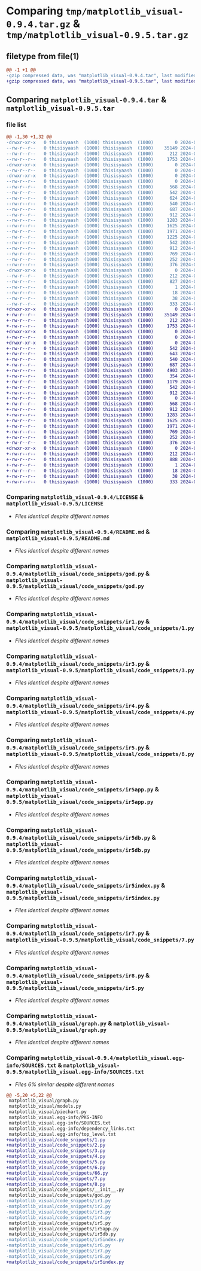# Comparing `tmp/matplotlib_visual-0.9.4.tar.gz` & `tmp/matplotlib_visual-0.9.5.tar.gz`

## filetype from file(1)

```diff
@@ -1 +1 @@
-gzip compressed data, was "matplotlib_visual-0.9.4.tar", last modified: Wed Apr 10 14:07:52 2024, max compression
+gzip compressed data, was "matplotlib_visual-0.9.5.tar", last modified: Sun Apr 21 14:37:05 2024, max compression
```

## Comparing `matplotlib_visual-0.9.4.tar` & `matplotlib_visual-0.9.5.tar`

### file list

```diff
@@ -1,30 +1,32 @@
-drwxr-xr-x   0 thisisyaash  (1000) thisisyaash  (1000)        0 2024-04-10 14:07:52.745350 matplotlib_visual-0.9.4/
--rw-r--r--   0 thisisyaash  (1000) thisisyaash  (1000)    35149 2024-01-30 14:32:10.000000 matplotlib_visual-0.9.4/LICENSE
--rw-r--r--   0 thisisyaash  (1000) thisisyaash  (1000)      212 2024-04-10 14:07:52.744350 matplotlib_visual-0.9.4/PKG-INFO
--rw-r--r--   0 thisisyaash  (1000) thisisyaash  (1000)     1753 2024-03-29 07:11:10.000000 matplotlib_visual-0.9.4/README.md
-drwxr-xr-x   0 thisisyaash  (1000) thisisyaash  (1000)        0 2024-04-10 14:07:52.741350 matplotlib_visual-0.9.4/matplotlib_visual/
--rw-r--r--   0 thisisyaash  (1000) thisisyaash  (1000)        0 2024-01-30 14:35:01.000000 matplotlib_visual-0.9.4/matplotlib_visual/__init__.py
-drwxr-xr-x   0 thisisyaash  (1000) thisisyaash  (1000)        0 2024-04-10 14:07:52.743350 matplotlib_visual-0.9.4/matplotlib_visual/code_snippets/
--rw-r--r--   0 thisisyaash  (1000) thisisyaash  (1000)        0 2024-01-30 15:02:02.000000 matplotlib_visual-0.9.4/matplotlib_visual/code_snippets/__init__.py
--rw-r--r--   0 thisisyaash  (1000) thisisyaash  (1000)      568 2024-03-29 07:18:38.000000 matplotlib_visual-0.9.4/matplotlib_visual/code_snippets/god.py
--rw-r--r--   0 thisisyaash  (1000) thisisyaash  (1000)      542 2024-04-10 13:59:56.000000 matplotlib_visual-0.9.4/matplotlib_visual/code_snippets/ir1.py
--rw-r--r--   0 thisisyaash  (1000) thisisyaash  (1000)      624 2024-04-10 13:59:58.000000 matplotlib_visual-0.9.4/matplotlib_visual/code_snippets/ir2.py
--rw-r--r--   0 thisisyaash  (1000) thisisyaash  (1000)      540 2024-02-04 07:15:26.000000 matplotlib_visual-0.9.4/matplotlib_visual/code_snippets/ir3.py
--rw-r--r--   0 thisisyaash  (1000) thisisyaash  (1000)      687 2024-02-04 07:16:22.000000 matplotlib_visual-0.9.4/matplotlib_visual/code_snippets/ir4.py
--rw-r--r--   0 thisisyaash  (1000) thisisyaash  (1000)      912 2024-03-13 14:59:27.000000 matplotlib_visual-0.9.4/matplotlib_visual/code_snippets/ir5.py
--rw-r--r--   0 thisisyaash  (1000) thisisyaash  (1000)     1283 2024-04-10 14:05:44.000000 matplotlib_visual-0.9.4/matplotlib_visual/code_snippets/ir5app.py
--rw-r--r--   0 thisisyaash  (1000) thisisyaash  (1000)     1625 2024-04-10 14:06:38.000000 matplotlib_visual-0.9.4/matplotlib_visual/code_snippets/ir5db.py
--rw-r--r--   0 thisisyaash  (1000) thisisyaash  (1000)     1971 2024-04-10 14:06:23.000000 matplotlib_visual-0.9.4/matplotlib_visual/code_snippets/ir5index.py
--rw-r--r--   0 thisisyaash  (1000) thisisyaash  (1000)     1225 2024-03-13 15:05:07.000000 matplotlib_visual-0.9.4/matplotlib_visual/code_snippets/ir6.py
--rw-r--r--   0 thisisyaash  (1000) thisisyaash  (1000)      542 2024-03-13 15:10:30.000000 matplotlib_visual-0.9.4/matplotlib_visual/code_snippets/ir7.py
--rw-r--r--   0 thisisyaash  (1000) thisisyaash  (1000)      912 2024-04-10 14:00:51.000000 matplotlib_visual-0.9.4/matplotlib_visual/code_snippets/ir8.py
--rw-r--r--   0 thisisyaash  (1000) thisisyaash  (1000)      769 2024-04-08 13:57:55.000000 matplotlib_visual-0.9.4/matplotlib_visual/graph.py
--rw-r--r--   0 thisisyaash  (1000) thisisyaash  (1000)      252 2024-04-08 13:57:54.000000 matplotlib_visual-0.9.4/matplotlib_visual/models.py
--rw-r--r--   0 thisisyaash  (1000) thisisyaash  (1000)      376 2024-04-08 13:57:53.000000 matplotlib_visual-0.9.4/matplotlib_visual/piechart.py
-drwxr-xr-x   0 thisisyaash  (1000) thisisyaash  (1000)        0 2024-04-10 14:07:52.743350 matplotlib_visual-0.9.4/matplotlib_visual.egg-info/
--rw-r--r--   0 thisisyaash  (1000) thisisyaash  (1000)      212 2024-04-10 14:07:52.000000 matplotlib_visual-0.9.4/matplotlib_visual.egg-info/PKG-INFO
--rw-r--r--   0 thisisyaash  (1000) thisisyaash  (1000)      827 2024-04-10 14:07:52.000000 matplotlib_visual-0.9.4/matplotlib_visual.egg-info/SOURCES.txt
--rw-r--r--   0 thisisyaash  (1000) thisisyaash  (1000)        1 2024-04-10 14:07:52.000000 matplotlib_visual-0.9.4/matplotlib_visual.egg-info/dependency_links.txt
--rw-r--r--   0 thisisyaash  (1000) thisisyaash  (1000)       18 2024-04-10 14:07:52.000000 matplotlib_visual-0.9.4/matplotlib_visual.egg-info/top_level.txt
--rw-r--r--   0 thisisyaash  (1000) thisisyaash  (1000)       38 2024-04-10 14:07:52.745350 matplotlib_visual-0.9.4/setup.cfg
--rw-r--r--   0 thisisyaash  (1000) thisisyaash  (1000)      333 2024-04-10 14:06:56.000000 matplotlib_visual-0.9.4/setup.py
+drwxr-xr-x   0 thisisyaash  (1000) thisisyaash  (1000)        0 2024-04-21 14:37:05.785618 matplotlib_visual-0.9.5/
+-rw-r--r--   0 thisisyaash  (1000) thisisyaash  (1000)    35149 2024-01-30 14:32:10.000000 matplotlib_visual-0.9.5/LICENSE
+-rw-r--r--   0 thisisyaash  (1000) thisisyaash  (1000)      212 2024-04-21 14:37:05.784618 matplotlib_visual-0.9.5/PKG-INFO
+-rw-r--r--   0 thisisyaash  (1000) thisisyaash  (1000)     1753 2024-03-29 07:11:10.000000 matplotlib_visual-0.9.5/README.md
+drwxr-xr-x   0 thisisyaash  (1000) thisisyaash  (1000)        0 2024-04-21 14:37:05.780619 matplotlib_visual-0.9.5/matplotlib_visual/
+-rw-r--r--   0 thisisyaash  (1000) thisisyaash  (1000)        0 2024-01-30 14:35:01.000000 matplotlib_visual-0.9.5/matplotlib_visual/__init__.py
+drwxr-xr-x   0 thisisyaash  (1000) thisisyaash  (1000)        0 2024-04-21 14:37:05.783619 matplotlib_visual-0.9.5/matplotlib_visual/code_snippets/
+-rw-r--r--   0 thisisyaash  (1000) thisisyaash  (1000)      542 2024-04-21 14:34:56.000000 matplotlib_visual-0.9.5/matplotlib_visual/code_snippets/1.py
+-rw-r--r--   0 thisisyaash  (1000) thisisyaash  (1000)      643 2024-04-21 14:34:57.000000 matplotlib_visual-0.9.5/matplotlib_visual/code_snippets/2.py
+-rw-r--r--   0 thisisyaash  (1000) thisisyaash  (1000)      540 2024-04-21 14:34:58.000000 matplotlib_visual-0.9.5/matplotlib_visual/code_snippets/3.py
+-rw-r--r--   0 thisisyaash  (1000) thisisyaash  (1000)      687 2024-04-21 14:34:59.000000 matplotlib_visual-0.9.5/matplotlib_visual/code_snippets/4.py
+-rw-r--r--   0 thisisyaash  (1000) thisisyaash  (1000)     4903 2024-04-21 14:35:00.000000 matplotlib_visual-0.9.5/matplotlib_visual/code_snippets/5.py
+-rw-r--r--   0 thisisyaash  (1000) thisisyaash  (1000)      354 2024-04-21 14:35:01.000000 matplotlib_visual-0.9.5/matplotlib_visual/code_snippets/6.py
+-rw-r--r--   0 thisisyaash  (1000) thisisyaash  (1000)     1179 2024-04-21 14:35:25.000000 matplotlib_visual-0.9.5/matplotlib_visual/code_snippets/66.py
+-rw-r--r--   0 thisisyaash  (1000) thisisyaash  (1000)      542 2024-04-21 14:35:02.000000 matplotlib_visual-0.9.5/matplotlib_visual/code_snippets/7.py
+-rw-r--r--   0 thisisyaash  (1000) thisisyaash  (1000)      912 2024-04-21 14:35:03.000000 matplotlib_visual-0.9.5/matplotlib_visual/code_snippets/8.py
+-rw-r--r--   0 thisisyaash  (1000) thisisyaash  (1000)        0 2024-01-30 15:02:02.000000 matplotlib_visual-0.9.5/matplotlib_visual/code_snippets/__init__.py
+-rw-r--r--   0 thisisyaash  (1000) thisisyaash  (1000)      568 2024-04-21 14:35:30.000000 matplotlib_visual-0.9.5/matplotlib_visual/code_snippets/god.py
+-rw-r--r--   0 thisisyaash  (1000) thisisyaash  (1000)      912 2024-03-13 14:59:27.000000 matplotlib_visual-0.9.5/matplotlib_visual/code_snippets/ir5.py
+-rw-r--r--   0 thisisyaash  (1000) thisisyaash  (1000)     1283 2024-04-10 14:05:44.000000 matplotlib_visual-0.9.5/matplotlib_visual/code_snippets/ir5app.py
+-rw-r--r--   0 thisisyaash  (1000) thisisyaash  (1000)     1625 2024-04-10 14:06:38.000000 matplotlib_visual-0.9.5/matplotlib_visual/code_snippets/ir5db.py
+-rw-r--r--   0 thisisyaash  (1000) thisisyaash  (1000)     1971 2024-04-21 14:34:52.000000 matplotlib_visual-0.9.5/matplotlib_visual/code_snippets/ir5index.py
+-rw-r--r--   0 thisisyaash  (1000) thisisyaash  (1000)      769 2024-04-08 13:57:55.000000 matplotlib_visual-0.9.5/matplotlib_visual/graph.py
+-rw-r--r--   0 thisisyaash  (1000) thisisyaash  (1000)      252 2024-04-08 13:57:54.000000 matplotlib_visual-0.9.5/matplotlib_visual/models.py
+-rw-r--r--   0 thisisyaash  (1000) thisisyaash  (1000)      376 2024-04-08 13:57:53.000000 matplotlib_visual-0.9.5/matplotlib_visual/piechart.py
+drwxr-xr-x   0 thisisyaash  (1000) thisisyaash  (1000)        0 2024-04-21 14:37:05.783619 matplotlib_visual-0.9.5/matplotlib_visual.egg-info/
+-rw-r--r--   0 thisisyaash  (1000) thisisyaash  (1000)      212 2024-04-21 14:37:05.000000 matplotlib_visual-0.9.5/matplotlib_visual.egg-info/PKG-INFO
+-rw-r--r--   0 thisisyaash  (1000) thisisyaash  (1000)      888 2024-04-21 14:37:05.000000 matplotlib_visual-0.9.5/matplotlib_visual.egg-info/SOURCES.txt
+-rw-r--r--   0 thisisyaash  (1000) thisisyaash  (1000)        1 2024-04-21 14:37:05.000000 matplotlib_visual-0.9.5/matplotlib_visual.egg-info/dependency_links.txt
+-rw-r--r--   0 thisisyaash  (1000) thisisyaash  (1000)       18 2024-04-21 14:37:05.000000 matplotlib_visual-0.9.5/matplotlib_visual.egg-info/top_level.txt
+-rw-r--r--   0 thisisyaash  (1000) thisisyaash  (1000)       38 2024-04-21 14:37:05.785618 matplotlib_visual-0.9.5/setup.cfg
+-rw-r--r--   0 thisisyaash  (1000) thisisyaash  (1000)      333 2024-04-21 14:36:34.000000 matplotlib_visual-0.9.5/setup.py
```

### Comparing `matplotlib_visual-0.9.4/LICENSE` & `matplotlib_visual-0.9.5/LICENSE`

 * *Files identical despite different names*

### Comparing `matplotlib_visual-0.9.4/README.md` & `matplotlib_visual-0.9.5/README.md`

 * *Files identical despite different names*

### Comparing `matplotlib_visual-0.9.4/matplotlib_visual/code_snippets/god.py` & `matplotlib_visual-0.9.5/matplotlib_visual/code_snippets/god.py`

 * *Files identical despite different names*

### Comparing `matplotlib_visual-0.9.4/matplotlib_visual/code_snippets/ir1.py` & `matplotlib_visual-0.9.5/matplotlib_visual/code_snippets/1.py`

 * *Files identical despite different names*

### Comparing `matplotlib_visual-0.9.4/matplotlib_visual/code_snippets/ir3.py` & `matplotlib_visual-0.9.5/matplotlib_visual/code_snippets/3.py`

 * *Files identical despite different names*

### Comparing `matplotlib_visual-0.9.4/matplotlib_visual/code_snippets/ir4.py` & `matplotlib_visual-0.9.5/matplotlib_visual/code_snippets/4.py`

 * *Files identical despite different names*

### Comparing `matplotlib_visual-0.9.4/matplotlib_visual/code_snippets/ir5.py` & `matplotlib_visual-0.9.5/matplotlib_visual/code_snippets/8.py`

 * *Files identical despite different names*

### Comparing `matplotlib_visual-0.9.4/matplotlib_visual/code_snippets/ir5app.py` & `matplotlib_visual-0.9.5/matplotlib_visual/code_snippets/ir5app.py`

 * *Files identical despite different names*

### Comparing `matplotlib_visual-0.9.4/matplotlib_visual/code_snippets/ir5db.py` & `matplotlib_visual-0.9.5/matplotlib_visual/code_snippets/ir5db.py`

 * *Files identical despite different names*

### Comparing `matplotlib_visual-0.9.4/matplotlib_visual/code_snippets/ir5index.py` & `matplotlib_visual-0.9.5/matplotlib_visual/code_snippets/ir5index.py`

 * *Files identical despite different names*

### Comparing `matplotlib_visual-0.9.4/matplotlib_visual/code_snippets/ir7.py` & `matplotlib_visual-0.9.5/matplotlib_visual/code_snippets/7.py`

 * *Files identical despite different names*

### Comparing `matplotlib_visual-0.9.4/matplotlib_visual/code_snippets/ir8.py` & `matplotlib_visual-0.9.5/matplotlib_visual/code_snippets/ir5.py`

 * *Files identical despite different names*

### Comparing `matplotlib_visual-0.9.4/matplotlib_visual/graph.py` & `matplotlib_visual-0.9.5/matplotlib_visual/graph.py`

 * *Files identical despite different names*

### Comparing `matplotlib_visual-0.9.4/matplotlib_visual.egg-info/SOURCES.txt` & `matplotlib_visual-0.9.5/matplotlib_visual.egg-info/SOURCES.txt`

 * *Files 6% similar despite different names*

```diff
@@ -5,20 +5,22 @@
 matplotlib_visual/graph.py
 matplotlib_visual/models.py
 matplotlib_visual/piechart.py
 matplotlib_visual.egg-info/PKG-INFO
 matplotlib_visual.egg-info/SOURCES.txt
 matplotlib_visual.egg-info/dependency_links.txt
 matplotlib_visual.egg-info/top_level.txt
+matplotlib_visual/code_snippets/1.py
+matplotlib_visual/code_snippets/2.py
+matplotlib_visual/code_snippets/3.py
+matplotlib_visual/code_snippets/4.py
+matplotlib_visual/code_snippets/5.py
+matplotlib_visual/code_snippets/6.py
+matplotlib_visual/code_snippets/66.py
+matplotlib_visual/code_snippets/7.py
+matplotlib_visual/code_snippets/8.py
 matplotlib_visual/code_snippets/__init__.py
 matplotlib_visual/code_snippets/god.py
-matplotlib_visual/code_snippets/ir1.py
-matplotlib_visual/code_snippets/ir2.py
-matplotlib_visual/code_snippets/ir3.py
-matplotlib_visual/code_snippets/ir4.py
 matplotlib_visual/code_snippets/ir5.py
 matplotlib_visual/code_snippets/ir5app.py
 matplotlib_visual/code_snippets/ir5db.py
-matplotlib_visual/code_snippets/ir5index.py
-matplotlib_visual/code_snippets/ir6.py
-matplotlib_visual/code_snippets/ir7.py
-matplotlib_visual/code_snippets/ir8.py
+matplotlib_visual/code_snippets/ir5index.py
```

